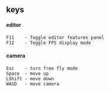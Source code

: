 ## keys

#### editor
```
F11    - Toggle editor features panel
F12    - Toggle FPS display mode
```

#### camera
```
Esc    - turn free fly mode
Space  - move up
LShift - move down
WASD   - move camera
```
        